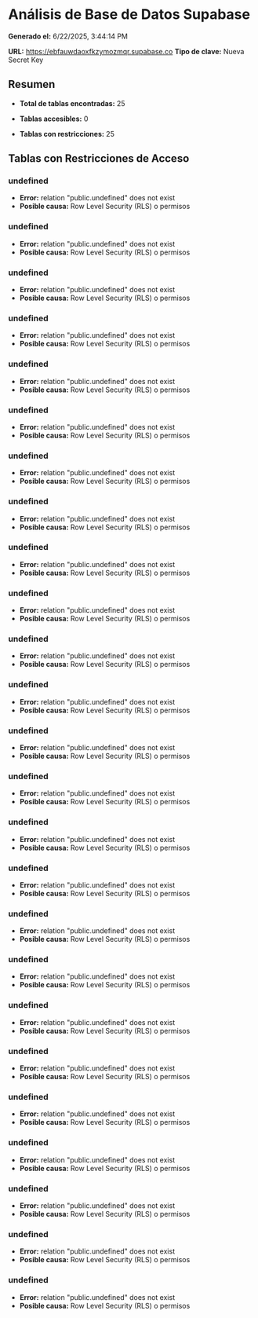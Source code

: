 # Análisis de Base de Datos Supabase

**Generado el:** 6/22/2025, 3:44:14 PM

**URL:** https://ebfauwdaoxfkzymozmqr.supabase.co
**Tipo de clave:** Nueva Secret Key

## Resumen

- **Total de tablas encontradas:** 25

- **Tablas accesibles:** 0
- **Tablas con restricciones:** 25

## Tablas con Restricciones de Acceso

### undefined

- **Error:** relation "public.undefined" does not exist
- **Posible causa:** Row Level Security (RLS) o permisos

### undefined

- **Error:** relation "public.undefined" does not exist
- **Posible causa:** Row Level Security (RLS) o permisos

### undefined

- **Error:** relation "public.undefined" does not exist
- **Posible causa:** Row Level Security (RLS) o permisos

### undefined

- **Error:** relation "public.undefined" does not exist
- **Posible causa:** Row Level Security (RLS) o permisos

### undefined

- **Error:** relation "public.undefined" does not exist
- **Posible causa:** Row Level Security (RLS) o permisos

### undefined

- **Error:** relation "public.undefined" does not exist
- **Posible causa:** Row Level Security (RLS) o permisos

### undefined

- **Error:** relation "public.undefined" does not exist
- **Posible causa:** Row Level Security (RLS) o permisos

### undefined

- **Error:** relation "public.undefined" does not exist
- **Posible causa:** Row Level Security (RLS) o permisos

### undefined

- **Error:** relation "public.undefined" does not exist
- **Posible causa:** Row Level Security (RLS) o permisos

### undefined

- **Error:** relation "public.undefined" does not exist
- **Posible causa:** Row Level Security (RLS) o permisos

### undefined

- **Error:** relation "public.undefined" does not exist
- **Posible causa:** Row Level Security (RLS) o permisos

### undefined

- **Error:** relation "public.undefined" does not exist
- **Posible causa:** Row Level Security (RLS) o permisos

### undefined

- **Error:** relation "public.undefined" does not exist
- **Posible causa:** Row Level Security (RLS) o permisos

### undefined

- **Error:** relation "public.undefined" does not exist
- **Posible causa:** Row Level Security (RLS) o permisos

### undefined

- **Error:** relation "public.undefined" does not exist
- **Posible causa:** Row Level Security (RLS) o permisos

### undefined

- **Error:** relation "public.undefined" does not exist
- **Posible causa:** Row Level Security (RLS) o permisos

### undefined

- **Error:** relation "public.undefined" does not exist
- **Posible causa:** Row Level Security (RLS) o permisos

### undefined

- **Error:** relation "public.undefined" does not exist
- **Posible causa:** Row Level Security (RLS) o permisos

### undefined

- **Error:** relation "public.undefined" does not exist
- **Posible causa:** Row Level Security (RLS) o permisos

### undefined

- **Error:** relation "public.undefined" does not exist
- **Posible causa:** Row Level Security (RLS) o permisos

### undefined

- **Error:** relation "public.undefined" does not exist
- **Posible causa:** Row Level Security (RLS) o permisos

### undefined

- **Error:** relation "public.undefined" does not exist
- **Posible causa:** Row Level Security (RLS) o permisos

### undefined

- **Error:** relation "public.undefined" does not exist
- **Posible causa:** Row Level Security (RLS) o permisos

### undefined

- **Error:** relation "public.undefined" does not exist
- **Posible causa:** Row Level Security (RLS) o permisos

### undefined

- **Error:** relation "public.undefined" does not exist
- **Posible causa:** Row Level Security (RLS) o permisos

